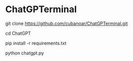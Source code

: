 # ChatGPTerminal

git clone https://github.com/cubanoar/ChatGPTerminal.git

cd ChatGPT

pip install -r requirements.txt

python chatgpt.py